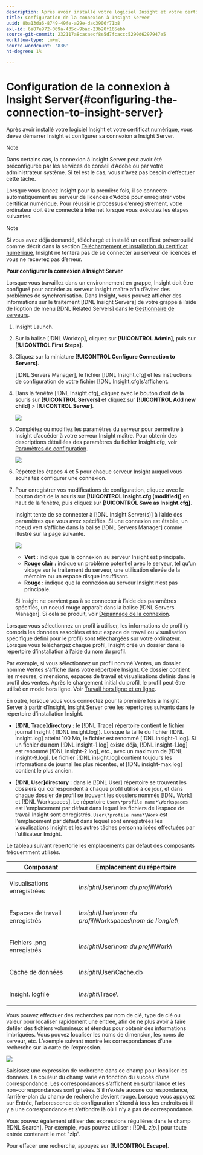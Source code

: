 ```yaml
---
description: Après avoir installé votre logiciel Insight et votre certificat numérique, vous devez démarrer Insight et configurer sa connexion à Insight Server.
title: Configuration de la connexion à Insight Server
uuid: 8ba13da6-8749-49fe-a29e-dac3906f71b8
exl-id: 6a87e972-069a-435c-9bac-23b20f165ebb
source-git-commit: 232117a8cacaecf8e5d7fcaccc5290d6297947e5
workflow-type: tm+mt
source-wordcount: '836'
ht-degree: 1%

---
```


# Configuration de la connexion à Insight Server{#configuring-the-connection-to-insight-server}

Après avoir installé votre logiciel Insight et votre certificat numérique, vous devez démarrer Insight et configurer sa connexion à Insight Server.

>[!NOTE]
>
>Dans certains cas, la connexion à Insight Server peut avoir été préconfigurée par les services de conseil d’Adobe ou par votre administrateur système. Si tel est le cas, vous n’avez pas besoin d’effectuer cette tâche.

Lorsque vous lancez Insight pour la première fois, il se connecte automatiquement au serveur de licences d’Adobe pour enregistrer votre certificat numérique. Pour réussir le processus d’enregistrement, votre ordinateur doit être connecté à Internet lorsque vous exécutez les étapes suivantes.

>[!NOTE]
>
>Si vous avez déjà demandé, téléchargé et installé un certificat préverrouillé comme décrit dans la section [Téléchargement et installation du certificat numérique](../../../home/c-install-insight/install-setup/c-dgtl-crtf.md#topic-fed3b44e472c4e4ca6dd5852af14cdb9), Insight ne tentera pas de se connecter au serveur de licences et vous ne recevrez pas d’erreur.

**Pour configurer la connexion à Insight Server**

Lorsque vous travaillez dans un environnement en grappe, Insight doit être configuré pour accéder au serveur Insight maître afin d’éviter des problèmes de synchronisation. Dans Insight, vous pouvez afficher des informations sur le traitement [!DNL Insight Servers] de votre grappe à l’aide de l’option de menu [!DNL Related Servers] dans le [Gestionnaire de serveurs](https://experienceleague.adobe.com/docs/data-workbench/using/client/admin-ui/c-svrs-mgr.html).

1. Insight Launch.
1. Sur la balise [!DNL Worktop], cliquez sur **[!UICONTROL Admin]**, puis sur **[!UICONTROL First Steps]**.

1. Cliquez sur la miniature **[!UICONTROL Configure Connection to Servers]**.

   [!DNL Servers Manager], le fichier [!DNL Insight.cfg] et les instructions de configuration de votre fichier [!DNL Insight.cfg]s’affichent.

1. Dans la fenêtre [!DNL Insight.cfg], cliquez avec le bouton droit de la souris sur **[!UICONTROL Servers]** et cliquez sur **[!UICONTROL Add new child]** > **[!UICONTROL Server]**.

   ![](assets/cfg_Workstation_AddChild.png)

1. Complétez ou modifiez les paramètres du serveur pour permettre à Insight d’accéder à votre serveur Insight maître. Pour obtenir des descriptions détaillées des paramètres du fichier Insight.cfg, voir [Paramètres de configuration](https://experienceleague.adobe.com/docs/data-workbench/using/client/c-insght-config-param.html).

   ![](assets/cfg_Workstation_AddServer.png)

1. Répétez les étapes 4 et 5 pour chaque serveur Insight auquel vous souhaitez configurer une connexion.
1. Pour enregistrer vos modifications de configuration, cliquez avec le bouton droit de la souris sur **[!UICONTROL Insight.cfg (modified)]** en haut de la fenêtre, puis cliquez sur **[!UICONTROL Save as Insight.cfg]**.

   Insight tente de se connecter à [!DNL Insight Server(s)] à l’aide des paramètres que vous avez spécifiés. Si une connexion est établie, un noeud vert s’affiche dans la balise [!DNL Servers Manager] comme illustré sur la page suivante.

   ![](assets/vis_SysStat_RedGreenDots.png)

   * **Vert :** indique que la connexion au serveur Insight est principale.
   * **Rouge clair :** indique un problème potentiel avec le serveur, tel qu’un vidage sur le traitement du serveur, une utilisation élevée de la mémoire ou un espace disque insuffisant.
   * **Rouge :** indique que la connexion au serveur Insight n’est pas principale.

   Si Insight ne parvient pas à se connecter à l’aide des paramètres spécifiés, un noeud rouge apparaît dans la balise [!DNL Servers Manager]. Si cela se produit, voir [Dépannage de la connexion](../../../home/c-install-insight/install-setup/t-conn-trbsh.md#task-034e588c5ce04c4a8f6d0097364d3b2b).

<!--
c_dir_crt_setup.xml
-->

Lorsque vous sélectionnez un profil à utiliser, les informations de profil (y compris les données associées et tout espace de travail ou visualisation spécifique défini pour le profil) sont téléchargées sur votre ordinateur. Lorsque vous téléchargez chaque profil, Insight crée un dossier dans le répertoire d’installation à l’aide du nom du profil.

Par exemple, si vous sélectionnez un profil nommé Ventes, un dossier nommé Ventes s’affiche dans votre répertoire Insight. Ce dossier contient les mesures, dimensions, espaces de travail et visualisations définis dans le profil des ventes. Après le chargement initial du profil, le profil peut être utilisé en mode hors ligne. Voir [Travail hors ligne et en ligne](https://experienceleague.adobe.com/docs/data-workbench/using/client/c-off-on.html).

En outre, lorsque vous vous connectez pour la première fois à Insight Server à partir d’Insight, Insight Server crée les répertoires suivants dans le répertoire d’installation Insight.

* **[!DNL Trace]directory :** le  [!DNL Trace] répertoire contient le fichier journal Insight (  [!DNL insight.log]). Lorsque la taille du fichier [!DNL Insight.log] atteint 100 Mo, le fichier est renommé [!DNL insight-1.log]. Si un fichier du nom [!DNL insight-1.log] existe déjà, [!DNL insight-1.log] est renommé [!DNL insight-2.log], etc., avec un maximum de [!DNL insight-9.log]. Le fichier [!DNL insight.log] contient toujours les informations de journal les plus récentes, et [!DNL insight-max.log] contient le plus ancien.

* **[!DNL User]directory :** dans le  [!DNL User] répertoire se trouvent les dossiers qui correspondent à chaque profil utilisé à ce jour, et dans chaque dossier de profil se trouvent les dossiers nommés  [!DNL Work] et  [!DNL Workspaces]. Le répertoire `User\*profile name*\Workspaces` est l’emplacement par défaut dans lequel les fichiers de l’espace de travail Insight sont enregistrés. `User\*profile name*\Work` est l’emplacement par défaut dans lequel sont enregistrées les visualisations Insight et les autres tâches personnalisées effectuées par l’utilisateur Insight.

Le tableau suivant répertorie les emplacements par défaut des composants fréquemment utilisés.

<table id="table_0254A8C25AF5400F89F87A242746D07E"> 
 <thead> 
  <tr> 
   <th colname="col1" class="entry"> Composant </th> 
   <th colname="col2" class="entry"> Emplacement du répertoire </th> 
  </tr>
 </thead>
 <tbody> 
  <tr> 
   <td colname="col1"> <p>Visualisations enregistrées </p> </td> 
   <td colname="col2"> <p><i>Insight</i>\User\<i>nom du profil</i>\Work\ </p> </td> 
  </tr> 
  <tr> 
   <td colname="col1"> <p><span class="wintitle"> Espaces de travail </span> enregistrés </p> </td> 
   <td colname="col2"> <p><i>Insight</i>\User\<i>nom du profil</i>\Workspaces\<i>nom de l’onglet</i>\ </p> </td> 
  </tr> 
  <tr> 
   <td colname="col1"> <p>Fichiers <span class="filepath"> .png</span> enregistrés </p> </td> 
   <td colname="col2"> <p><i>Insight</i>\User\<i>nom du profil</i>\Work\ </p> </td> 
  </tr> 
  <tr> 
   <td colname="col1"> <p>Cache de données </p> </td> 
   <td colname="col2"> <p><i>Insight</i>\User\Cache.db </p> </td> 
  </tr> 
  <tr> 
   <td colname="col1"> <p><span class="filepath"> Insight.</span> logfile </p> </td> 
   <td colname="col2"> <p><i>Insight</i>\Trace\ </p> </td> 
  </tr> 
 </tbody> 
</table>

<!--
c_config_file_ent.xml
-->

Vous pouvez effectuer des recherches par nom de clé, type de clé ou valeur pour localiser rapidement une entrée, afin de ne plus avoir à faire défiler des fichiers volumineux et étendus pour obtenir des informations imbriquées. Vous pouvez localiser les noms de dimension, les noms de serveur, etc. L’exemple suivant montre les correspondances d’une recherche sur la carte de l’expression.

![](assets/cfg_search.PNG)

Saisissez une expression de recherche dans ce champ pour localiser les données. La couleur du champ varie en fonction du succès d’une correspondance. Les correspondances s’affichent en surbrillance et les non-correspondances sont grisées. S’il n’existe aucune correspondance, l’arrière-plan du champ de recherche devient rouge. Lorsque vous appuyez sur Entrée, l’arborescence de configuration s’étend à tous les endroits où il y a une correspondance et s’effondre là où il n’y a pas de correspondance.

Vous pouvez également utiliser des expressions régulières dans le champ [!DNL Search]. Par exemple, vous pouvez utiliser : [!DNL *zip.*] pour toute entrée contenant le mot &quot;zip&quot;.

Pour effacer une recherche, appuyez sur **[!UICONTROL Escape]**.
